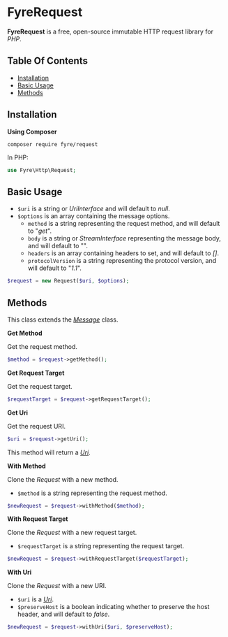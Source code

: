 # FyreRequest

**FyreRequest** is a free, open-source immutable HTTP request library for *PHP*.


## Table Of Contents
- [Installation](#installation)
- [Basic Usage](#basic-usage)
- [Methods](#methods)



## Installation

**Using Composer**

```
composer require fyre/request
```

In PHP:

```php
use Fyre\Http\Request;
```


## Basic Usage

- `$uri` is a string or *UriInterface* and will default to *null*.
- `$options` is an array containing the message options.
    - `method` is a string representing the request method, and will default to "*get*".
    - `body` is a string or *StreamInterface* representing the message body, and will default to "".
    - `headers` is an array containing headers to set, and will default to *[]*.
    - `protocolVersion` is a string representing the protocol version, and will default to "*1.1*".

```php
$request = new Request($uri, $options);
```


## Methods

This class extends the [*Message*](https://github.com/elusivecodes/FyreMessage) class.

**Get Method**

Get the request method.

```php
$method = $request->getMethod();
```

**Get Request Target**

Get the request target.

```php
$requestTarget = $request->getRequestTarget();
```

**Get Uri**

Get the request URI.

```php
$uri = $request->getUri();
```

This method will return a [*Uri*](https://github.com/elusivecodes/FyreURI).

**With Method**

Clone the *Request* with a new method.

- `$method` is a string representing the request method.

```php
$newRequest = $request->withMethod($method);
```

**With Request Target**

Clone the *Request* with a new request target.

- `$requestTarget` is a string representing the request target.

```php
$newRequest = $request->withRequestTarget($requestTarget);
```

**With Uri**

Clone the *Request* with a new URI.

- `$uri` is a [*Uri*](https://github.com/elusivecodes/FyreURI).
- `$preserveHost` is a boolean indicating whether to preserve the host header, and will default to *false*.

```php
$newRequest = $request->withUri($uri, $preserveHost);
```